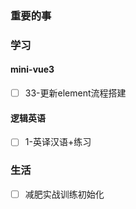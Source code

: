### 重要的事


### 学习
#### mini-vue3
- [ ] 33-更新element流程搭建

#### 逻辑英语
- [ ] 1-英译汉语+练习

### 生活
- [ ] 减肥实战训练初始化

